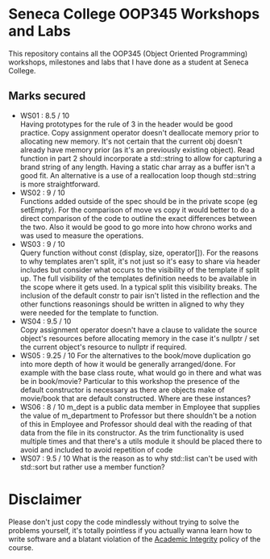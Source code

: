 # Seneca College OOP345 Workshops and Labs
This repository contains all the OOP345 (Object Oriented Programming) workshops, milestones and labs that I have done as a student at Seneca College.

## Marks secured
- WS01 : 8.5 / 10 <br />
Having prototypes for the rule of 3 in the header would be good practice. Copy assignment operator doesn't deallocate memory prior to allocating new memory. It's not certain that the current obj doesn't already have memory prior (as it's an  previously existing object). Read function in part 2 should incorporate a std::string to allow for capturing a brand string of any length. Having a static char array as a buffer isn't a good fit. An alternative is a use of a reallocation loop though std::string is more straightforward.
- WS02 : 9 / 10 <br />
Functions added outside of the spec should be in the private scope (eg setEmpty). For the comparison of move vs copy it would better to do a direct comparison of the code to outline the exact differences between the two. Also it would be good to go more into how chrono works  and was used to measure the operations.
- WS03 : 9 / 10 <br />
Query function without const (display, size, operator[]). For the reasons to why templates aren't split, it's not just so it's easy to share via header includes but consider what occurs to the visibility of the template if split up. The full visibility of the templates definition needs to be available in the scope where it gets used. In a typical split this visibility breaks. The inclusion of the default constr to pair isn't listed in the reflection and the other functions reasonings should be written in aligned to why they were needed for the template to function.
- WS04 : 9.5 / 10 <br />
Copy assignment operator doesn't have a clause to validate the source object's resources before allocating memory in the case it's nullptr / set the current object's resource to nullptr if required.
- WS05 : 9.25 / 10
For the alternatives to the book/move duplication go into more depth of how it would be generally arranged/done. For example with the base class route, what would go in there and what was be in book/movie? Particular to this workshop the presence of the default constructor is necessary as there are objects make of movie/book that are default constructed. Where are these instances?
- WS06 : 8 / 10
m_dept is a public data member in Employee that supplies the value of m_department to Professor but there shouldn't be a notion of this in Employee and Professor should deal with the reading of that data from the file in its constructor. As the trim functionality is used multiple times and that there's a utils module it should be placed there to avoid and included to avoid repetition of code
- WS07 : 9.5 / 10
What is the reason as to why std::list can't be used with std::sort but rather use a member function?

# Disclaimer
Please don't just copy the code mindlessly without trying to solve the problems yourself, it's totally pointless if you actually wanna learn how to write software and a blatant violation of the [Academic Integrity](https://www.senecacollege.ca/about/policies/academic-integrity-policy.html) policy of the course.
